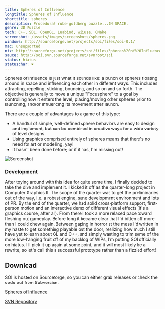 ```yaml
---
title: Spheres of Influence
longtitle: Spheres of Influence
shorttitle: spheres
description: Procedural rube-goldberg puzzle...IN SPACE.
genre: 3D Puzzle
tech: C++, SDL, OpenGL, Luabind, wiiuse, CMake
screenshot: /assets/images/screenshots/spheres.png 
windows: http://sourceforge.net/projects/soi/files/soi-0.1/
mac: unsupported
nix: http://sourceforge.net/projects/soi/files/Spheres%20of%20Influence-0.1.2-Linux.tar.bz2/download
sauce: http://soi.svn.sourceforge.net/svnroot/soi
status: hiatus
statuschar: ✖
---
```


Spheres of Influence is just what it sounds like: a bunch of spheres floating around in space and influencing each other in different ways. This includes attracting, repelling, sticking, bouncing, and so on and so forth. The objective is generally to move a unique "Focusphere" to a goal by controlling how it enters the level, placing/moving other spheres prior to launching, and/or influencing its movement after launch.

There are a couple of advantages to a game of this type: 

- A handful of simple, well-defined sphere behaviors are easy to design and implement, but can be combined in creative ways for a wide variety of level designs. 
- Using graphics comprised entirely of spheres means that there's no need for art or modelling, yay!
- It hasn't been done before; or if it has, I'm missing out!

![Screenshot](/assets/images/screenshots/spheres.png)

### Development ###

After toying around with this idea for quite some time, I finally decided to take the dive and implement it. I kicked it off as the quarter-long project in Computer Graphics II. The scope of the quarter was to get the preliminaries out of the way, i.e. a robust engine, sane development environment and lots of PR. By the end of the quarter, we had solid cross-platform support, first-person motion and an interactive demo of different visual effects (it's a graphics course, after all). From there I took a more relaxed pace toward
fleshing out gameplay. Before long it became clear that I'd bitten off more than I could chew again. Between gaping in horror at the mess I'd written in my haste to get something playable out the door, realizing how much I still have yet to learn about GL and C++, and simply wanting to trim some of the more low-hanging fruit off of my backlog of WIPs, I'm putting SOI officially on hiatus. I'll pick it up again at some point, and it will most likely be a rewrite, so let's call this a successful prototype rather than a fizzled effort!

## Download
SOI is hosted on Sourceforge, so you can either grab releases or check the code out from Subversion.

[Spheres of Influence](http://sourceforge.net/projects/soi)

[SVN Repository](http://soi.svn.sourceforge.net/svnroot/soi)

